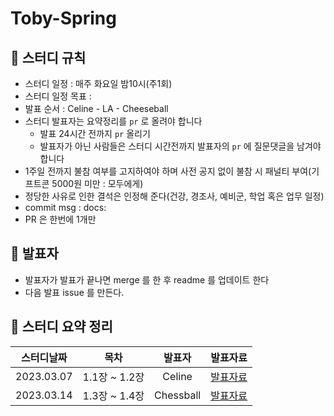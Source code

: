 # Toby-Spring

## 📌 스터디 규칙
- 스터디 일정 : 매주 화요일 밤10시(주1회)
- 스터디 일정 목표 :
- 발표 순서 : Celine - LA - Cheeseball
- 스터디 발표자는 요약정리를 `pr` 로 올려야 합니다
  - 발표 24시간 전까지 `pr` 올리기
  - 발표자가 아닌 사람들은 스터디 시간전까지 발표자의 `pr` 에 질문댓글을 남겨야 합니다
- 1주일 전까지 불참 여부를 고지하여야 하며 사전 공지 없이 불참 시 패널티 부여(기프트콘 5000원 미만 : 모두에게)
- 정당한 사유로 인한 결석은 인정해 준다(건강, 경조사, 예비군, 학업 혹은 업무 일정)
- commit msg : docs:
- PR 은 한번에 1개만

## 📌 발표자
- 발표자가 발표가 끝나면 merge 를 한 후 readme 를 업데이트 한다
- 다음 발표 issue 를 만든다.

## 📌 스터디 요약 정리
|스터디날짜|목차|발표자|발표자료|
|:---------:|:---:|:---:|:------:|
|2023.03.07|1.1장 ~ 1.2장|Celine|[발표자료](https://github.com/Hoontudy/Toby-Spring/blob/main/celine/src/main/resources/1%EC%9E%A5_%EC%98%A4%EB%B8%8C%EC%A0%9D%ED%8A%B8%EC%99%80_%EC%9D%98%EC%A1%B4%EA%B4%80%EA%B3%84.md)|
|2023.03.14|1.3장 ~ 1.4장|Chessball|[발표자료](https://github.com/Hoontudy/Toby-Spring/blob/main/celine/src/main/resources/1%EC%9E%A5_%EC%98%A4%EB%B8%8C%EC%A0%9D%ED%8A%B8%EC%99%80_%EC%9D%98%EC%A1%B4%EA%B4%80%EA%B3%84.md)|


